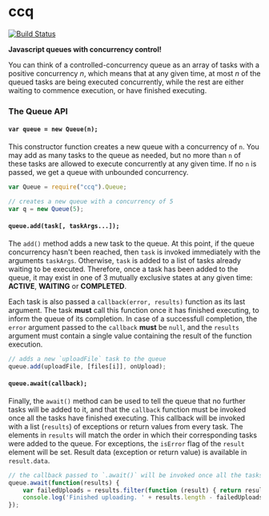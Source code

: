 # ccq

[![Build Status](https://travis-ci.org/grofers/ccq.svg?branch=master)](https://travis-ci.org/grofers/ccq)

**Javascript queues with concurrency control!**

You can think of a controlled-concurrency queue as an array of tasks with a positive concurrency *n*, which means that at any given time, at most *n* of the queued tasks are being executed concurrently, while the rest are either waiting to commence execution, or have finished executing.

### The Queue API

#### `var queue = new Queue(n);`

This constructor function creates a new queue with a concurrency of `n`. You may add as many tasks to the queue as needed, but no more than `n` of these tasks are allowed to execute concurrently at any given time. If no `n` is passed, we get a queue with unbounded concurrency.

```javascript
var Queue = require("ccq").Queue;

// creates a new queue with a concurrency of 5
var q = new Queue(5);
```


#### `queue.add(task[, taskArgs...]);`

The `add()` method adds a new task to the queue. At this point, if the queue concurrency hasn't been reached, then `task` is invoked immediately with the arguments `taskArgs`. Otherwise, `task` is added to a list of tasks already waiting to be executed. Therefore, once a task has been added to the queue, it may exist in one of 3 mutually exclusive states at any given time: **ACTIVE**, **WAITING** or **COMPLETED**.

Each task is also passed a `callback(error, results)` function as its last argument. The task **must** call this function once it has finished executing, to inform the queue of its completion. In case of a successfull completion, the `error` argument passed to the `callback` **must** be `null`, and the `results` argument must contain a single value containing the result of the function execution.

```javascript
// adds a new `uploadFile` task to the queue
queue.add(uploadFile, [files[i]], onUpload);
```

#### `queue.await(callback);`

Finally, the `await()` method can be used to tell the queue that no further tasks will be added to it, and that the `callback` function must be invoked once all the tasks have finished executing. This callback will be invoked with a list (`results`) of exceptions or return values from every task. The elements in `results` will match the order in which their corresponding tasks were added to the queue. For exceptions, the `isError` flag of the `result` element will be set. Result data (exception or return value) is available in `result.data`.

```javascript
// the callback passed to `.await()` will be invoked once all the tasks have finished
queue.await(function(results) {
    var failedUploads = results.filter(function (result) { return result.isError; });
    console.log('Finished uploading. ' + results.length - failedUploads.length + ' successful, ' + failedUploads.length + ' failed.');
});
```
